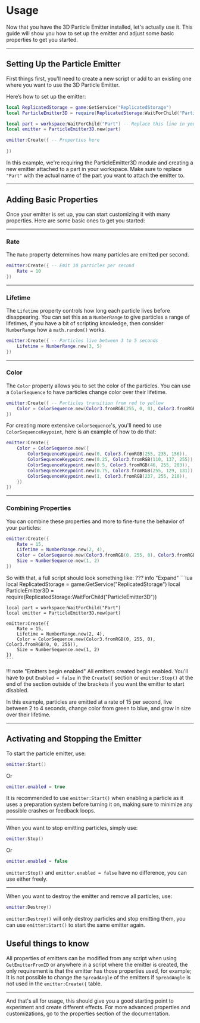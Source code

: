 # Usage

Now that you have the 3D Particle Emitter installed, let's actually use it. This guide will show you how to set up the emitter and adjust some basic properties to get you started. 

---

## **Setting Up the Particle Emitter**

First things first, you'll need to create a new script or add to an existing one where you want to use the 3D Particle Emitter.

Here’s how to set up the emitter:

```lua
local ReplicatedStorage = game:GetService("ReplicatedStorage")
local ParticleEmitter3D = require(ReplicatedStorage:WaitForChild("ParticleEmitter3D"))

local part = workspace:WaitForChild("Part") -- Replace this line in your game where you want the particles to emit from, this can be either an attachment or a basepart
local emitter = ParticleEmitter3D.new(part)

emitter:Create({ -- Properties here
 
})
```

In this example, we're requiring the ParticleEmitter3D module and creating a new emitter attached to a part in your workspace. Make sure to replace `"Part"` with the actual name of the part you want to attach the emitter to.

---

## **Adding Basic Properties**

Once your emitter is set up, you can start customizing it with many properties. Here are some basic ones to get you started:

---

### **Rate**

The `Rate` property determines how many particles are emitted per second.

```lua
emitter:Create({ -- Emit 10 particles per second
    Rate = 10
})
```

---

### **Lifetime**

The `Lifetime` property controls how long each particle lives before disappearing. You can set this as a `NumberRange` to give particles a range of lifetimes, if you have a bit of scripting knowledge, then consider `NumberRange` how a `math.random()` works.

```lua
emitter:Create({ -- Particles live between 3 to 5 seconds
    Lifetime = NumberRange.new(3, 5)
})
```

---

### **Color**

The `Color` property allows you to set the color of the particles. You can use a `ColorSequence` to have particles change color over their lifetime.

```lua
emitter:Create({ -- Particles transition from red to yellow
    Color = ColorSequence.new(Color3.fromRGB(255, 0, 0), Color3.fromRGB(255, 255, 0))
})
```

For creating more extensive `ColorSequence`'s, you'll need to use `ColorSequenceKeypoint`, here is an example of how to do that:
```lua
emitter:Create({
	Color = ColorSequence.new({
		ColorSequenceKeypoint.new(0, Color3.fromRGB(255, 235, 156)),
		ColorSequenceKeypoint.new(0.25, Color3.fromRGB(110, 137, 255)),
		ColorSequenceKeypoint.new(0.5, Color3.fromRGB(46, 255, 203)),
		ColorSequenceKeypoint.new(0.75, Color3.fromRGB(255, 129, 131)),
		ColorSequenceKeypoint.new(1, Color3.fromRGB(237, 255, 210)),
	})
})
```

---

### **Combining Properties**

You can combine these properties and more to fine-tune the behavior of your particles:

```lua
emitter:Create({
    Rate = 15,
    Lifetime = NumberRange.new(2, 4),
    Color = ColorSequence.new(Color3.fromRGB(0, 255, 0), Color3.fromRGB(0, 0, 255)),
    Size = NumberSequence.new(1, 2)
})
```
So with that, a full script should look something like:
??? info "Expand"
    ```lua
    local ReplicatedStorage = game:GetService("ReplicatedStorage")
    local ParticleEmitter3D = require(ReplicatedStorage:WaitForChild("ParticleEmitter3D"))

    local part = workspace:WaitForChild("Part")
    local emitter = ParticleEmitter3D.new(part)

    emitter:Create({
        Rate = 15,
        Lifetime = NumberRange.new(2, 4),
        Color = ColorSequence.new(Color3.fromRGB(0, 255, 0), Color3.fromRGB(0, 0, 255)),
        Size = NumberSequence.new(1, 2)
    })
    ```


!!! note "Emitters begin enabled"
    All emitters created begin enabled. You'll have to put `Enabled = false` in the `Create({` section or `emitter:Stop()` at the end of the section outside of the brackets if you want the emitter to start disabled.

In this example, particles are emitted at a rate of 15 per second, live between 2 to 4 seconds, change color from green to blue, and grow in size over their lifetime.

---

## **Activating and Stopping the Emitter**

To start the particle emitter, use:

```lua
emitter:Start()
```
Or
```lua
emitter.enabled = true
```
It is recommended to use `emitter:Start()` when enabling a particle as it uses a preparation system before turning it on, making sure to minimize any possible crashes or feedback loops.

---

When you want to stop emitting particles, simply use:

```lua
emitter:Stop()
```
Or
```lua
emitter.enabled = false
```
`emitter:Stop()` and `emitter.enabled = false` have no difference, you can use either freely.

---

When you want to destroy the emitter and remove all particles, use:

```lua
emitter:Destroy()
```

`emitter:Destroy()` will only destroy particles and stop emitting them, you can use `emitter:Start()` to start the same emitter again.

## **Useful things to know**

All properties of emitters can be modified from any script when using `GetEmitterFromID` or anywhere in a script where the emitter is created, the only requirement is that the emitter has those properties used, for example;
It is not possible to change the `SpreadAngle` of the emitters if `SpreadAngle` is not used in the `emitter:Create({` table.



---

And that's all for usage, this should give you a good starting point to experiment and create different effects. For more advanced properties and customizations, go to the properties section of the documentation.